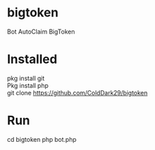 # bigtoken
Bot AutoClaim BigToken
# Installed
pkg install git  
Pkg install php  
git clone https://github.com/ColdDark29/bigtoken  
# Run
cd bigtoken
php bot.php
